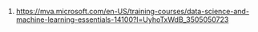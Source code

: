 1. https://mva.microsoft.com/en-US/training-courses/data-science-and-machine-learning-essentials-14100?l=UyhoTxWdB_3505050723
